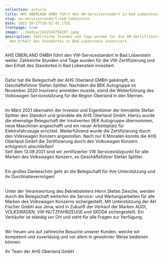 ```yaml
---
collection: article
title: AHS OBERLAND GMBH führt den VW-Servicestandort in Bad Lobenstein weiter
slug: vw-servicestandort-bad-lobenstein
date: 2021-10-27T16:52:43.175Z
frontpage: true
image: ../media/1632548756197.jpeg
description: Zahlreiche Stunden und Tage wurden für die VW-Zertifizierung und
  den Erhalt des Standortes in Bad Lobenstein investiert.
---
```

AHS OBERLAND GMBH führt den VW-Servicestandort in Bad Lobenstein weiter. Zahlreiche Stunden und Tage wurden für die VW-Zertifizierung und den Erhalt des Standortes in Bad Lobenstein investiert.

\
Dafür hat die Belegschaft der AHS Oberland GMBH gekämpft, so Geschäftsführer Stefan Splitter. Nachdem die BEK Autogruppe im November 2020 Insolvenz anmelden musste, stand die Weiterführung des Volkswagen Servicestützung für die Region Oberland in den Sternen.

\
Im März 2021 übernahm der Investor und Eigentümer der Immobilie Stefan Splitter den Standort und gründete die AHS Oberland GmbH. Hierzu wurde die ehemalige Belegschaft der insolventen BEK Autogruppe übernommen, neue Maschinen angeschafft und ein neuer Arbeitsplatz für Elektrofahrzeuge errichtet. Weiterführend wurde die Zertifizierung durch den Volkswagen Konzern angestoßen. Nach nur 6 Monaten konnte die AHS Oberland GmbH die Zertifizierung durch den Volkswagen Konzern erfolgreich abschließen!\
Seit dem 13.09.2021 sind wir zertifizierter VW Servicestützpunkt für alle Marken des Volkswagen Konzern, so Geschäftsführer Stefan Splitter.

\
Ein großes Dankeschön geht an die Belegschaft für ihre Unterstützung und ihr Durchhaltevermögen!

\
Unter der Verantwortung des Betriebsleiters Herrn Stefan Ziesche, werden durch die Belegschaft weiterhin die Service- und Wartungsarbeiten für alle Marken des Volkswagen Konzerns sichergestellt. Mit Unterstützung der AH Fischer GmbH aus Jena, wird in Zukunft der Verkauf der Marken AUDI, VOLKSWAGEN, VW-NUTZFAHRZEUGE und SKODA sichergestellt. Ein Verkäufer ist ständig vor Ort und steht für alle Fragen zur Verfügung.

\
Wir freuen uns auf zahlreiche Besuche unserer Kunden, welche wir kompetent und zuverlässig und vor allem in gewohnter Weise bedienen können.

Ihr Team der AHS Oberland GmbH